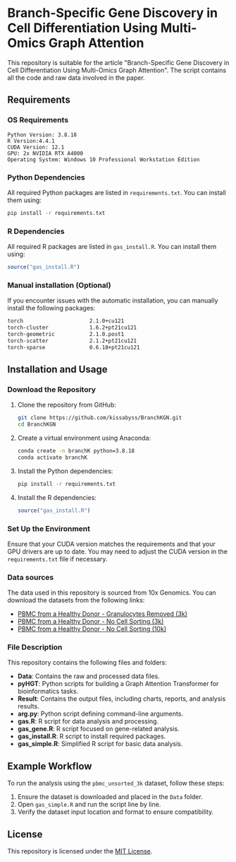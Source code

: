 # Branch-Specific Gene Discovery in Cell Differentiation Using Multi-Omics Graph Attention

This repository is suitable for the article "Branch-Specific Gene Discovery in Cell Differentiation Using Multi-Omics Graph Attention". The script contains all the code and raw data involved in the paper.

## Requirements

### OS Requirements

```{bash}
Python Version: 3.8.18
R Version:4.4.1
CUDA Version: 12.1
GPU: 2x NVIDIA RTX A4000
Operating System: Windows 10 Professional Workstation Edition
```

### Python Dependencies

All required Python packages are listed in `requirements.txt`. You can install them using:

```bash
pip install -r requirements.txt
```

### R Dependencies

All required R packages are listed in `gas_install.R`. You can install them using:

```R
source("gas_install.R")
```

### Manual installation (Optional)

If you encounter issues with the automatic installation, you can manually install the following packages:

```bash
torch                     2.1.0+cu121              
torch-cluster             1.6.2+pt21cu121          
torch-geometric           2.1.0.post1              
torch-scatter             2.1.2+pt21cu121          
torch-sparse              0.6.18+pt21cu121          
```

## Installation and Usage

### Download the Repository

1. Clone the repository from GitHub:

   ```bash
   git clone https://github.com/kissabyss/BranchKGN.git
   cd BranchKGN
   ```

2. Create a virtual environment using Anaconda:

   ```bash
   conda create -n branchK python=3.8.18
   conda activate branchK
   ```

3. Install the Python dependencies:

   ```bash
   pip install -r requirements.txt
   ```

4. Install the R dependencies:

   ```R
   source("gas_install.R")
   ```


### Set Up the Environment

Ensure that your CUDA version matches the requirements and that your GPU drivers are up to date. You may need to adjust the CUDA version in the `requirements.txt` file if necessary.

### Data sources

The data used in this repository is sourced from 10x Genomics. You can download the datasets from the following links:

- [PBMC from a Healthy Donor - Granulocytes Removed (3k)](https://www.10xgenomics.com/cn/datasets/pbmc-from-a-healthy-donor-granulocytes-removed-through-cell-sorting-3-k-1-standard-2-0-0)
- [PBMC from a Healthy Donor - No Cell Sorting (3k)](https://www.10xgenomics.com/datasets/pbmc-from-a-healthy-donor-no-cell-sorting-3-k-1-standard-2-0-0)
- [PBMC from a Healthy Donor - No Cell Sorting (10k)](https://www.10xgenomics.com/datasets/pbmc-from-a-healthy-donor-no-cell-sorting-10-k-1-standard-2-0-0)

### File Description

This repository contains the following files and folders:

- **Data**: Contains the raw and processed data files.
- **pyHGT**: Python scripts for building a Graph Attention Transformer for bioinformatics tasks.
- **Result**: Contains the output files, including charts, reports, and analysis results.
- **arg.py**: Python script defining command-line arguments.
- **gas.R**: R script for data analysis and processing.
- **gas_gene.R**: R script focused on gene-related analysis.
- **gas_install.R**: R script to install required packages.
- **gas_simple.R**: Simplified R script for basic data analysis.

## Example Workflow

To run the analysis using the `pbmc_unsorted_3k` dataset, follow these steps:

1. Ensure the dataset is downloaded and placed in the `Data` folder.
2. Open `gas_simple.R` and run the script line by line.
3. Verify the dataset input location and format to ensure compatibility.

## License

This repository is licensed under the [MIT License](LICENSE).

